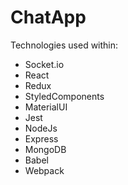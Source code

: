 # ChatApp
Technologies used within:
- Socket.io 
- React  
- Redux
- StyledComponents
- MaterialUI
- Jest
- NodeJs 
- Express 
- MongoDB
- Babel 
- Webpack
